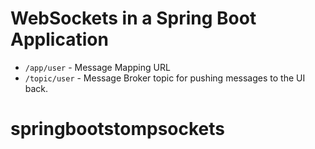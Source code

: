 # WebSockets in a Spring Boot Application

- `/app/user` - Message Mapping URL
- `/topic/user` - Message Broker topic for pushing messages to the UI back.
 # springbootstompsockets
